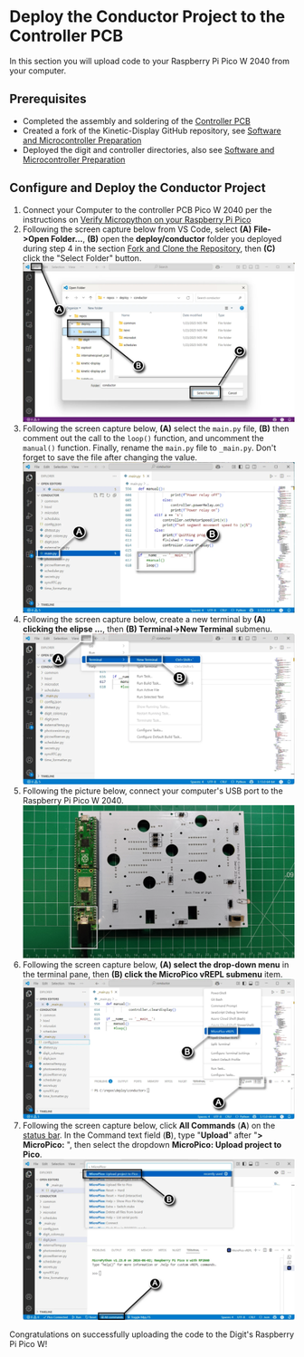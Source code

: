 # Deploy the Conductor Project to the Controller PCB

In this section you will upload code to your Raspberry Pi Pico W 2040 from your computer.

## Prerequisites

- Completed the assembly and soldering of the [Controller PCB](controllerpcbassembly.md)
- Created a fork of the Kinetic-Display GitHub repository, see [Software and Microcontroller Preparation](../prerequisitesoftware.md)
- Deployed the digit and controller directories, also see [Software and Microcontroller Preparation](../prerequisitesoftware.md)

## Configure and Deploy the Conductor Project

1. Connect your Computer to the controller PCB Pico W 2040 per the instructions on [Verify Micropython on your Raspberry Pi Pico](../prerequisitesoftware.md)
1. Following the screen capture below from VS Code, select **(A)** **File->Open Folder...**, **(B)** open the **deploy/conductor** folder you deployed during step 4 in the section [Fork and Clone the Repository](../prerequisitesoftware.md), then **(C)** click the "Select Folder" button.
![deploycontrollercode-1.webp](../img/deploycontrollercode/deploycontrollercode-1.webp)
1. Following the screen capture below, **(A)** select the `main.py` file, **(B)** then comment out the call to the `loop()` function, and uncomment the `manual()` function. Finally, rename the `main.py` file to `_main.py`. Don't forget to save the file after changing the value.
![deploycontrollercode-2](../img/deploycontrollercode/deploycontrollercode-2.webp)
1. Following the screen capture below, create a new terminal by **(A) clicking the elipse ...**, then **(B) Terminal->New Terminal** submenu.
![deploycontrollercode-3](../img/deploycontrollercode/deploycontrollercode-3.webp)
1. Following the picture below, connect your computer's USB port to the Raspberry Pi Pico W 2040.
![deploycontrollercode-4](../img/deploycontrollercode/deploycontrollercode-4.webp)
1. Following the screen capture below, **(A) select the drop-down menu** in the terminal pane, then **(B) click the MicroPico vREPL submenu** item.
![deploycontrollercode-5](../img/deploycontrollercode/deploycontrollercode-5.webp)
1. Following the screen capture below, click **All Commands** (**A**) on the [status bar](https://code.visualstudio.com/api/ux-guidelines/status-bar). In the Command text field (**B**), type "**Upload**" after "**> MicroPico:** ", then select the dropdown **MicroPico: Upload project to Pico**.
![deploycontrollercode-6](../img/deploycontrollercode/deploycontrollercode-6.webp)

Congratulations on successfully uploading the code to the Digit's Raspberry Pi Pico W!